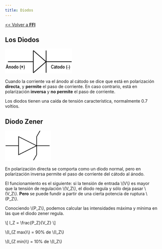 ```yaml
---
title: Diodos
---
```


[&lt;&lt; Volver a **FFI**](../ffi.md)

## Los Diodos

![Diodo](/uploads/informatica/2/ffi/diodo.png)

Cuando la corriente va el ánodo al cátodo se dice que está en polarización **directa**, y **permite** el paso de corriente. En caso contrario, está en polarización **inversa** y **no permite** el paso de corriente.

Los diodos tienen una caída de tensión característica, normalmente 0.7 voltios.

## Diodo Zener

![Diodo Zener](/uploads/informatica/2/ffi/zener.png)

En polarización directa se comporta como un diodo normal, pero en polarización inversa permite el paso de corriente del cátodo al ánodo.

El funcionamiento es el siguiente: si la tensión de entrada \\(V\\) es mayor que la tensión de regulación \\(V_Z\\), el diodo regula y sólo deja pasar \\(V_Z\\). **Pero** se puede fundir a partir de una cierta potencia de ruptura \\(P_Z\\).

Conociendo \\(P_Z\\), podemos calcular las intensidades máxima y mínima en las que el diodo zener regula.

\\[ I_Z = \frac{P_Z}{V_Z} \\]

\\(I_{Z max}\\) = 90% de \\(I_Z\\)

\\(I_{Z min}\\) = 10% de \\(I_Z\\)
